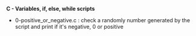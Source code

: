 **C - Variables, if, else, while scripts**
* 0-positive_or_negative.c : check a randomly number generated by the script and print if it's negative, 0 or positive
